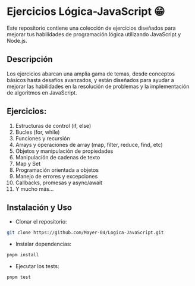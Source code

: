 # Ejercicios Lógica-JavaScript 😁

Este repositorio contiene una colección de ejercicios diseñados para mejorar tus habilidades de programación lógica utilizando JavaScript y Node.js.

## Descripción

Los ejercicios abarcan una amplia gama de temas, desde conceptos básicos hasta desafíos avanzados, y están diseñados para ayudar a mejorar las habilidades en la resolución de problemas y la implementación de algoritmos en JavaScript.

## Ejercicios:

1. Estructuras de control (if, else)
2. Bucles (for, while)
3. Funciones y recursión
4. Arrays y operaciones de array (map, filter, reduce, find, etc)
5. Objetos y manipulación de propiedades
6. Manipulación de cadenas de texto
7. Map y Set
8. Programación orientada a objetos
9. Manejo de errores y excepciones
10. Callbacks, promesas y async/await
11. Y mucho más...

## Instalación y Uso

- Clonar el repositorio:

```bash
git clone https://github.com/Mayer-04/Logica-JavaScript.git
```

- Instalar dependencias:

```bash
pnpm install
```

- Ejecutar los tests:

```bash
pnpm test
```
